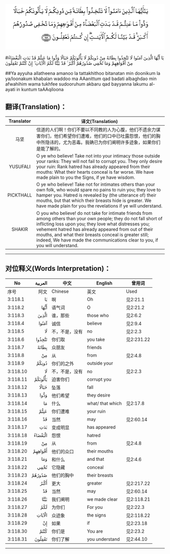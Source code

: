 ![003:118](images/003_118.gif)

#يَا أَيُّهَا الَّذِينَ آمَنُوا لَا تَتَّخِذُوا بِطَانَةً مِنْ دُونِكُمْ لَا يَأْلُونَكُمْ خَبَالًا وَدُّوا مَا عَنِتُّمْ قَدْ بَدَتِ الْبَغْضَاءُ مِنْ أَفْوَاهِهِمْ وَمَا تُخْفِي صُدُورُهُمْ أَكْبَرُ ۚ قَدْ بَيَّنَّا لَكُمُ الْآيَاتِ ۖ إِنْ كُنْتُمْ تَعْقِلُونَ 

##Ya ayyuha allatheena amanoo la tattakhithoo bitanatan min doonikum la ya/loonakum khabalan waddoo ma AAanittum qad badati albaghdao min afwahihim wama tukhfee sudooruhum akbaru qad bayyanna lakumu al-ayati in kuntum taAAqiloona 

## 翻译(Translation)：

| Translator | 译文(Translation)                                            |
| :--------: | ------------------------------------------------------------ |
|    马坚    | 信道的人们啊！你们不要以不同教的人为心腹，他们不遗余力谋害你们，他们希望你们遭难，他们的口中已吐露怨恨，他们的胸中所隐讳的，尤为恶毒。我确已为你们阐明许多迹象，如果你们是能了解的。 |
|  YUSUFALI  | O ye who believe! Take not into your intimacy those outside your ranks: They will not fail to corrupt you. They only desire your ruin: Rank hatred has already appeared from their mouths: What their hearts conceal is far worse. We have made plain to you the Signs, if ye have wisdom. |
| PICKTHALL  | O ye who believe! Take not for intimates others than your own folk, who would spare no pains to ruin you; they love to hamper you. Hatred is revealed by (the utterance of) their mouths, but that which their breasts hide is greater. We have made plain for you the revelations if ye will understand. |
|   SHAKIR   | O you who believe! do not take for intimate friends from among others than your own people; they do not fall short of inflicting loss upon you; they love what distresses you; vehement hatred has already appeared from out of their mouths, and what their breasts conceal is greater still; indeed, We have made the communications clear to you, if you will understand. |

---

## 对位释义(Words Interpretation)：

| No   | العربية | 中文    | English | 曾用词 |
| ---- | ------: | ------- | ------- | ------ |
| 序号 |    阿文 | Chinese | 英文    | Used   |
| 3:118.1  | يَا      | 啊             | Oh               | 见2:21.1   |
| 3:118.2  | أَيُّهَا    | 语气词         | O                | 见2:21.2   |
| 3:118.3  | الَّذِينَ   | 谁，那些       | those who        | 见2:6.2    |
| 3:118.4  | آمَنُوا   | 诚信           | believe          | 见2:9.4    |
| 3:118.5  | لَا      | 不，不是，没有 | no               | 见2:2.3    |
| 3:118.6  | تَتَّخِذُوا  | 你们取         | you take         | 见2:231.22 |
| 3:118.7  | بِطَانَةً   | 众朋友         | friends          |            |
| 3:118.8  | مِنْ      | 从             | from             | 见2:4.8    |
| 3:118.9  | دُونِكُمْ   | 你们的之外     | outside your     |            |
| 3:118.10 | لَا      | 不，不是，没有 | no               | 见2:2.3    |
| 3:118.11 | يَأْلُونَكُمْ | 迫害你们       | corrupt you      |            |
| 3:118.12 | خَبَالًا   | 坠落           | fall             |            |
| 3:118.13 | وَدُّوا    | 他们希望       | they desire      |            |
| 3:118.14 | مَا      | 什么           | what/ that which | 见2:17.8   |
| 3:118.15 | عَنِتُّمْ    | 你们遭难       | your ruin        |            |
| 3:118.16 | قَدْ      | 当然           | may              | 见2:60.14  |
| 3:118.17 | بَدَتِ     | 变成明显       | has appeared     |            |
| 3:118.18 | الْبَغْضَاءُ | 怨恨           | hatred           |            |
| 3:118.19 | مِنْ      | 从             | from             | 见2:4.8    |
| 3:118.20 | أَفْوَاهِهِمْ | 他们的众口     | their mouths     |            |
| 3:118.21 | وَمَا     | 和什么         | and that         | 见2:4.6    |
| 3:118.22 | تُخْفِي    | 它隐藏         | conceal          |            |
| 3:118.23 | صُدُورُهُمْ  | 他们的胸中     | their breasts    |            |
| 3:118.24 | أَكْبَرُ    | 更大           | greater          | 见2:217.22 |
| 3:118.25 | قَدْ      | 当然           | may              | 见2:60.14  |
| 3:118.26 | بَيَّنَّا    | 我们阐明       | we made clear    | 见2:118.21 |
| 3:118.27 | لَكُمُ     | 为你们         | For you          | 见2:22.3   |
| 3:118.28 | الْآيَاتِ  | 众迹象         | the signs        | 见2:118.22 |
| 3:118.29 | إِنْ      | 如果           | if               | 见2:23.18  |
| 3:118.30 | كُنْتُمْ    | 你们是         | You are          | 见2:23.2   |
| 3:118.31 | تَعْقِلُونَ  | 你们了解       | you understand   | 见2:44.10  |

---
